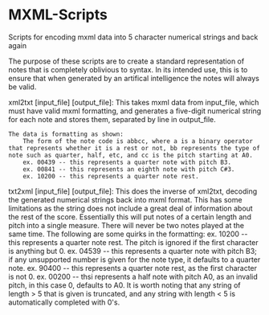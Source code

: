 # MXML-Scripts
Scripts for encoding mxml data into 5 character numerical strings and back again

The purpose of these scripts are to create a standard representation of notes that is completely oblivious to syntax.  In its intended use, this is to ensure that when generated by an artifical intelligence the notes will always be valid.

xml2txt [input_file] [output_file]:
    This takes mxml data from input_file, which must have valid mxml formatting, and generates a five-digit numerical string for each note and stores them, separated by line in output_file.
    
    The data is formatting as shown:
        The form of the note code is abbcc, where a is a binary operator that represents whether it is a rest or not, bb represents the type of note such as quarter, half, etc, and cc is the pitch starting at A0.
        ex. 00439 -- this represents a quarter note with pitch B3.
        ex. 00841 -- this represents an eighth note with pitch C#3.
        ex. 10200 -- this represents a quarter note rest.
        
txt2xml [input_file] [output_file]:
    This does the inverse of xml2txt, decoding the generated numerical strings back into mxml format.  This has some limitations as the string does not include a great deal of information about the rest of the score.  Essentially this will put notes of a certain length and pitch into a single measure.  There will never be two notes played at the same time.
    The following are some quirks in the formatting:
        ex. 10200 -- this represents a quarter note rest.  The pitch is ignored if the first character is anything but 0.
        ex. 04539 -- this represents a quarter note with pitch B3; if any unsupported number is given for the note type, it defaults to a quarter note.
        ex. 90400 -- this represents a quarter note rest, as the first character is not 0.
        ex. 00200 -- thsi represents a half note with pitch A0, as an invalid pitch, in this case 0, defaults to A0.
        It is worth noting that any string of length > 5 that is given is truncated, and any string with length < 5 is automatically completed with 0's.
